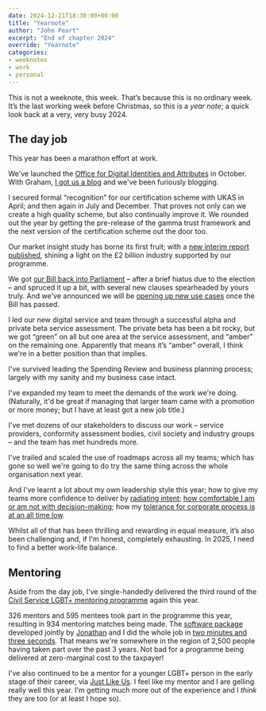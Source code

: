 ```yaml
---
date: 2024-12-21T18:30:00+00:00
title: "Yearnote"
author: "John Peart"
excerpt: "End of chapter 2024"
override: "Yearnote"
categories:
- weeknotes
- work
- personal
---
```


This is not a weeknote, this week. That’s because this is no ordinary week. It’s the last working week before Christmas, so this is a *year note*; a quick look back at a very, very busy 2024.

## The day job

This year has been a marathon effort at work. 

We've launched the [Office for Digital Identities and Attributes](//gov.uk/ofdia) in October. With Graham, [I got us a blog](//enablingdigitalidentity.blog.gov.uk/) and we've been furiously blogging.

I secured formal “recognition” for our certification scheme with UKAS in April; and then again in July and December. That proves not only can we create a high quality scheme, but also continually improve it. We rounded out the year by getting the pre-release of the gamma trust framework and the next version of the certification scheme out the door too.

Our market insight study has borne its first fruit; with a [new interim report published](https://www.gov.uk/government/publications/digital-identity-sectoral-analysis-interim-findings), shining a light on the £2 billion industry supported by our programme.

We got [our Bill back into Parliament](https://bills.parliament.uk/bills/3825) – after a brief hiatus due to the election – and spruced it up a bit, with several new clauses spearheaded by yours truly. And we've announced we will be [opening up new use cases](https://enablingdigitalidentity.blog.gov.uk/2024/12/21/using-a-digital-identity-to-buy-alcohol-safely-and-securely/) once the Bill has passed.

I led our new digital service and team through a successful alpha and private beta service assessment. The private beta has been a bit rocky, but we got “green” on all but one area at the service assessment, and “amber” on the remaining one. Apparently that means it’s “amber” overall, I think we're in a better position than that implies.

I've survived leading the Spending Review and business planning process; largely with my sanity and my business case intact.

I've expanded my team to meet the demands of the work we're doing. (Naturally, it'd be great if managing that larger team came with a promotion or more money; but I have at least got a new job title.)

I've met dozens of our stakeholders to discuss our work – service providers, conformity assessment bodies, civil society and industry groups – and the team has met hundreds more.

I've trailed and scaled the use of roadmaps across all my teams; which has gone so well we're going to do try the same thing across the whole organisation next year.

And I've learnt a lot about my own leadership style this year; how to give my teams more confidence to deliver by [radiating intent](/2024/02/17/broadcasting-philosophies-at-work/); [how comfortable I am or am not with decision-making](/weeknote/2024/04/12/); how my [tolerance for corporate process is at an all time low](/weeknote/2024/08/04/).

Whilst all of that has been thrilling and rewarding in equal measure, it’s also been challenging and, if I'm honest, completely exhausting. In 2025, I need to find a better work-life balance.

## Mentoring

Aside from the day job, I've single-handedly delivered the third round of the [Civil Service LGBT+ mentoring programme](//civilservice.lgbt/mentoring) again this year.

326 mentors and 595 mentees took part in the programme this year, resulting in 934 mentoring matches being made. The [software package](https://www.mentormatching.online) developed jointly by [Jonathan](https://caffeinatedpunctuation.co.uk) and I did the whole job in [two minutes and three seconds](/weeknote/2024/04/20/). That means we're somewhere in the region of 2,500 people having taken part over the past 3 years. Not bad for a programme being delivered at zero-marginal cost to the taxpayer!

I've also continued to be a mentor for a younger LGBT+ person in the early stage of their career, via [Just Like Us](https://justlikeus.org). I feel like my mentor and I are gelling really well this year. I'm getting much more out of the experience and I *think* they are too (or at least I hope so).
